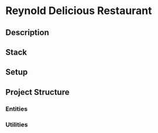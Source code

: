 # Reynold Delicious Restaurant

## Description

## Stack

## Setup

## Project Structure

### Entities

### Utilities